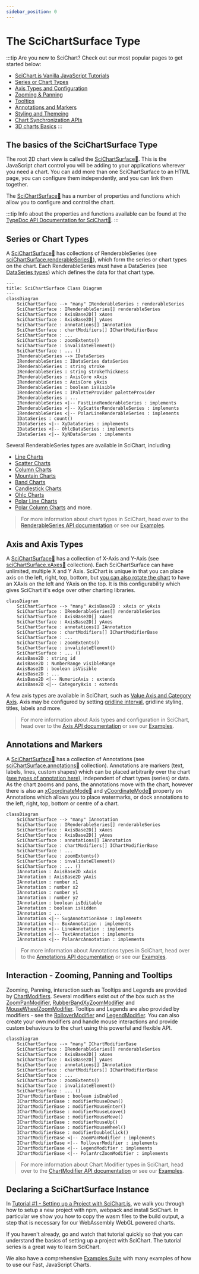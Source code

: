 ```yaml
---
sidebar_position: 0
---
```


# The SciChartSurface Type

:::tip
Are you new to SciChart? Check out our most popular pages to get started below:
* [SciChart.js Vanilla JavaScript Tutorials](/get-started/tutorials-js-npm-webpack/tutorial-01-setting-up-npm-project-with-scichart-js)   
* [Series or Chart Types](/2d-charts/chart-types/renderable-series-api-overview)
* [Axis Types and Configuration](/2d-charts/axis-api/axis-api-overview)
* [Zooming & Panning](/2d-charts/chart-modifier-api/zooming-and-panning/overview)
* [Tooltips](/2d-charts/chart-modifier-api/rollover-modifier)
* [Annotations and Markers](/2d-charts/annotations-api/annotations-api-overview)
* [Styling and Themeing](/2d-charts/styling-and-theming/theme-manager-api)
* [Chart Synchronization APIs](/2d-charts/chart-synchronization-api/synchronizing-multiple-charts)
* [3D charts Basics](/3d-charts/scichart-3d-basics/scichart-3d-basics-overview) 
:::

## The basics of the SciChartSurface Type

The root 2D chart view is called the [SciChartSurface:blue_book:](https://www.scichart.com/documentation/js/v4/typedoc/classes/scichartsurface.html). This is the JavaScript chart control you will be adding to your applications wherever you need a chart. You can add more than one SciChartSurface to an HTML page, you can configure them independently, and you can link them together.

The [SciChartSurface:blue_book:](https://www.scichart.com/documentation/js/v4/typedoc/classes/scichartsurface.html) has a number of properties and functions which allow you to configure and control the chart.

:::tip
Info about the properties and functions available can be found at the [TypeDoc API Documentation for SciChart:blue_book:](https://www.scichart.com/documentation/js/v4/typedoc/index.html).
:::

## Series or Chart Types

A [SciChartSurface:blue_book:](https://www.scichart.com/documentation/js/v4/typedoc/classes/scichartsurface.html) has collections of RenderableSeries (see [sciChartSurface.renderableSeries:blue_book:](https://www.scichart.com/documentation/js/v4/typedoc/classes/scichartsurface.html#renderableseries)), which form the series or chart types on the chart. Each RenderableSeries must have a DataSeries (see [DataSeries types](/2d-charts/chart-types/data-series-api/data-series-api-overview)) which defines the data for that chart type.

```mermaid
---
title: SciChartSurface Class Diagram
---
classDiagram
    SciChartSurface --> "many" IRenderableSeries : renderableSeries
    SciChartSurface : IRenderableSeries[] renderableSeries
    SciChartSurface : AxisBase2D[] xAxes
    SciChartSurface : AxisBase2D[] yAxes
    SciChartSurface : annotations[] IAnnotation
    SciChartSurface : chartModifiers[] IChartModifierBase
    SciChartSurface : ...
    SciChartSurface : zoomExtents()
    SciChartSurface : invalidateElement()
    SciChartSurface : ... ()
    IRenderableSeries --> IDataSeries
    IRenderableSeries : IDataSeries dataSeries
    IRenderableSeries : string stroke
    IRenderableSeries : string strokeThickness
    IRenderableSeries : AxisCore xAxis
    IRenderableSeries : AxisCore yAxis
    IRenderableSeries : boolean isVisible
    IRenderableSeries : IPaletteProvider paletteProvider
    IRenderableSeries : ...
    IRenderableSeries <|-- FastLineRenderableSeries : implements
    IRenderableSeries <|-- XyScatterRenderableSeries : implements
    IRenderableSeries <|-- PolarLineRenderableSeries : implements
    IDataSeries : count()
    IDataSeries <|-- XyDataSeries : implements
    IDataSeries <|-- OhlcDataSeries : implements
    IDataSeries <|-- XyNDataSeries : implements
```

Several RenderableSeries types are available in SciChart, including

* [Line Charts](/2d-charts/chart-types/fast-line-renderable-series)
* [Scatter Charts](/2d-charts/chart-types/xy-scatter-renderable-series)
* [Column Charts](/2d-charts/chart-types/fast-column-renderable-series/column-series-type)
* [Mountain Charts](/2d-charts/chart-types/fast-mountain-area-renderable-series)
* [Band Charts](/2d-charts/chart-types/fast-band-renderable-series)
* [Candlestick Charts](/2d-charts/chart-types/fast-candlestick-renderable-series)
* [Ohlc Charts](/2d-charts/chart-types/fast-ohlc-renderable-series)
* [Polar Line Charts](/2d-charts/chart-types/polar-line-renderable-series)
* [Polar Column Charts](/2d-charts/chart-types/polar-column-renderable-series) and more.

> For more information about chart types in SciChart, head over to the [RenderableSeries API documentation](/2d-charts/chart-types/renderable-series-api-overview) or see our [Examples](https://www.scichart.com/demo/react).

## Axis and Axis Types

A [SciChartSurface:blue_book:](https://www.scichart.com/documentation/js/v4/typedoc/classes/scichartsurface.html) has a collection of X-Axis and Y-Axis (see [sciChartSurface.xAxes:blue_book:](https://www.scichart.com/documentation/js/v4/typedoc/classes/scichartsurface.html#xaxes) collection). Each SciChartSurface can have unlimited, multiple X and Y Axis. SciChart is unique in that you can place axis on the left, right, top, bottom, but [you can also rotate the chart](/2d-charts/axis-api/multi-axis-and-layout/vertical-charts-rotate-transpose-axis) to have an XAxis on the left and YAxis on the top. It is this configurability which gives SciChart it's edge over other charting libraries.

```mermaid
classDiagram
    SciChartSurface --> "many" AxisBase2D : xAxis or yAxis
    SciChartSurface : IRenderableSeries[] renderableSeries
    SciChartSurface : AxisBase2D[] xAxes
    SciChartSurface : AxisBase2D[] yAxes
    SciChartSurface : annotations[] IAnnotation
    SciChartSurface : chartModifiers[] IChartModifierBase
    SciChartSurface : ...
    SciChartSurface : zoomExtents()
    SciChartSurface : invalidateElement()
    SciChartSurface : ... ()
    AxisBase2D : string id
    AxisBase2D : NumberRange visibleRange
    AxisBase2D : boolean isVisible
    AxisBase2D : ...
    AxisBase2D <|-- NumericAxis : extends
    AxisBase2D <|-- CategoryAxis : extends
```

A few axis types are available in SciChart, such as [Value Axis and Category Axis](/2d-charts/axis-api/axis-types/category-axis). Axis may be configured by setting [gridline interval](/2d-charts/axis-api/axis-tick-label-interval/gridline-and-label-spacing-interval), gridline styling, titles, labels and more. 

> For more information about Axis types and configuration in SciChart, head over to the [Axis API documentation](/2d-charts/axis-api/axis-api-overview) or see our [Examples](https://www.scichart.com/demo/react).

## Annotations and Markers

A [SciChartSurface:blue_book:](https://www.scichart.com/documentation/js/v4/typedoc/classes/scichartsurface.html) has a collection of Annotations (see [sciChartSurface.annotations:blue_book:](https://www.scichart.com/documentation/js/v4/typedoc/classes/scichartsurfacebase.html#annotations) collection). Annotations are markers (text, labels, lines, custom shapes) which can be placed arbitrarily over the chart ([see types of annotation here](/2d-charts/annotations-api/annotations-api-overview)), independent of chart types (series) or data. As the chart zooms and pans, the annotations move with the chart, however there is also an [xCoordinateMode:blue_book:](https://www.scichart.com/documentation/js/v4/typedoc/classes/annotationbase.html#xcoordinatemode) and [yCoordinateMode:blue_book:](https://www.scichart.com/documentation/js/v4/typedoc/classes/annotationbase.html#ycoordinatemode) property on Annotations which allows you to place watermarks, or dock annotations to the left, right, top, bottom or centre of a chart.

```mermaid
classDiagram
    SciChartSurface --> "many" IAnnotation
    SciChartSurface : IRenderableSeries[] renderableSeries
    SciChartSurface : AxisBase2D[] xAxes
    SciChartSurface : AxisBase2D[] yAxes
    SciChartSurface : annotations[] IAnnotation
    SciChartSurface : chartModifiers[] IChartModifierBase
    SciChartSurface : ...
    SciChartSurface : zoomExtents()
    SciChartSurface : invalidateElement()
    SciChartSurface : ... ()
    IAnnotation : AxisBase2D xAxis
    IAnnotation : AxisBase2D yAxis
    IAnnotation : number x1
    IAnnotation : number x2
    IAnnotation : number y1
    IAnnotation : number y2
    IAnnotation : boolean isEditable
    IAnnotation : boolean isHidden
    IAnnotation : ...
    IAnnotation <|-- SvgAnnotationBase : implements
    IAnnotation <|-- BoxAnnotation : implements
    IAnnotation <|-- LineAnnotation : implements
    IAnnotation <|-- TextAnnotation : implements
    IAnnotation <|-- PolarArcAnnotation : implements
```

> For more information about Annotations types in SciChart, head over to the [Annotations API documentation](/2d-charts/annotations-api/annotations-api-overview) or see our [Examples](https://www.scichart.com/demo/react).

## Interaction - Zooming, Panning and Tooltips

Zooming, Panning, interaction such as Tooltips and Legends are provided by [ChartModifiers](/2d-charts/chart-modifier-api/chart-modifier-api-overview). Several modifiers exist out of the box such as the [ZoomPanModifier](/2d-charts/chart-modifier-api/zooming-and-panning/zoom-pan-modifier), [RubberBandXyZoomModifier](/2d-charts/chart-modifier-api/zooming-and-panning/rubber-band-xy-zoom-modifier) and [MouseWheelZoomModifier](/2d-charts/chart-modifier-api/zooming-and-panning/mouse-wheel-zoom-modifier). Tooltips and Legends are also provided by modifiers - see the [RolloverModifier](/2d-charts/chart-modifier-api/rollover-modifier) and [LegendModifier](/2d-charts/chart-modifier-api/miscellaneous-modifiers/legend-modifier). You can also create your own modifiers and handle mouse interactions and provide custom behaviours to the chart using this powerful and flexible API.

```mermaid
classDiagram
    SciChartSurface --> "many" IChartModifierBase
    SciChartSurface : IRenderableSeries[] renderableSeries
    SciChartSurface : AxisBase2D[] xAxes
    SciChartSurface : AxisBase2D[] yAxes
    SciChartSurface : annotations[] IAnnotation
    SciChartSurface : chartModifiers[] IChartModifierBase
    SciChartSurface : ...
    SciChartSurface : zoomExtents()
    SciChartSurface : invalidateElement()
    SciChartSurface : ... ()
    IChartModifierBase : boolean isEnabled
    IChartModifierBase : modifierMouseDown()
    IChartModifierBase : modifierMouseEnter()
    IChartModifierBase : modifierMouseLeave()
    IChartModifierBase : modifierMouseMove()
    IChartModifierBase : modifierMouseUp()
    IChartModifierBase : modifierMouseWheel()
    IChartModifierBase : modifierDoubleClick()
    IChartModifierBase <|-- ZoomPanModifier : implements
    IChartModifierBase <|-- RolloverModifier : implements
    IChartModifierBase <|-- LegendModifier : implements
    IChartModifierBase <|-- PolarArcZoomModifier : implements
```

> For more information about Chart Modifier types in SciChart, head over to the [ChartModifier API documentation](/2d-charts/chart-modifier-api/chart-modifier-api-overview) or see our [Examples](https://www.scichart.com/demo/react).

## Declaring a SciChartSurface Instance

In [Tutorial #1 - Setting up a Project with SciChart.js](/get-started/tutorials-js-npm-webpack/tutorial-01-setting-up-npm-project-with-scichart-js), we walk you through how to setup a new project with npm, webpack and install SciChart. In particular we show you how to copy the wasm files to the build output, a step that is necessary for our WebAssembly WebGL powered charts.

If you haven't already, go and watch that tutorial quickly so that you can understand the basics of setting up a project with SciChart. The tutorial series is a great way to learn SciChart.

We also have a comprehensive [Examples Suite](https://www.scichart.com/demo/react) with many examples of how to use our Fast, JavaScript Charts.